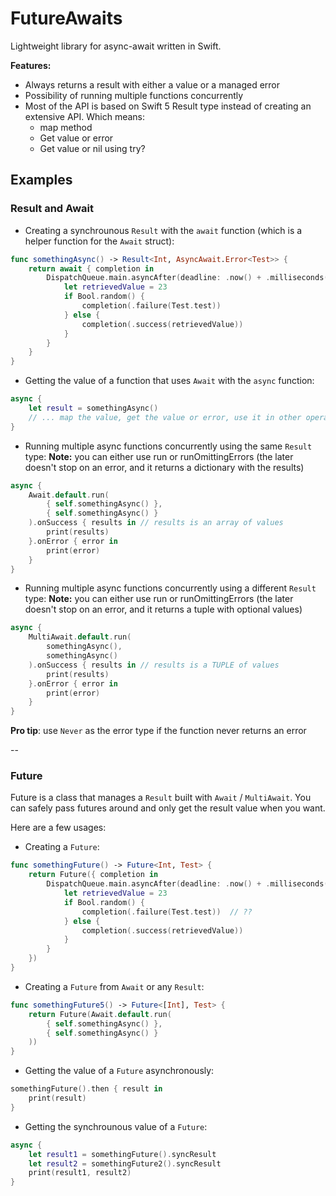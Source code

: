 # FutureAwaits

Lightweight library for async-await written in Swift.

**Features:**
- Always returns a result with either a value or a managed error
- Possibility of running multiple functions concurrently
- Most of the API is based on Swift 5 Result type instead of creating an extensive API.
Which means:
	- map method
	- Get value or error
	- Get value or nil using try?

## Examples

### Result and Await
- Creating a synchrounous `Result` with the `await` function (which is a helper function for the `Await` struct):
```swift
func somethingAsync() -> Result<Int, AsyncAwait.Error<Test>> {
	return await { completion in
		DispatchQueue.main.asyncAfter(deadline: .now() + .milliseconds(500)) {
			let retrievedValue = 23
			if Bool.random() {
				completion(.failure(Test.test))
			} else {
				completion(.success(retrievedValue))
			}
		}
	}
}
```
- Getting the value of a function that uses `Await` with the `async` function:
```swift
async {
	let result = somethingAsync()
	// ... map the value, get the value or error, use it in other operation, etc
}
```

- Running multiple async functions concurrently using the same `Result` type:
**Note:** you can either use run or runOmittingErrors (the later doesn't stop on an error, and it returns a dictionary with the results)
```swift
async {
	Await.default.run(
		{ self.somethingAsync() },
		{ self.somethingAsync() }
	).onSuccess { results in // results is an array of values
		print(results)
	}.onError { error in
		print(error)
	}
}
```
- Running multiple async functions concurrently using a different `Result` type:
**Note:** you can either use run or runOmittingErrors (the later doesn't stop on an error, and it returns a tuple with optional values)
```swift
async {
	MultiAwait.default.run(
		somethingAsync(),
		somethingAsync()
	).onSuccess { results in // results is a TUPLE of values
		print(results)
	}.onError { error in
		print(error)
	}
}
```

**Pro tip**: use `Never` as the error type if the function never returns an error

--

### Future

Future is a class that manages a `Result` built with `Await` / `MultiAwait`.
You can safely pass futures around and only get the result value when you want.

Here are a few usages:

- Creating a `Future`:
```swift
func somethingFuture() -> Future<Int, Test> {
	return Future({ completion in
		DispatchQueue.main.asyncAfter(deadline: .now() + .milliseconds(500)) {
			let retrievedValue = 23
			if Bool.random() {
				completion(.failure(Test.test))	 // ??
			} else {
				completion(.success(retrievedValue))
			}
		}
	})
}
```

- Creating a `Future` from `Await` or any `Result`:
```swift
func somethingFuture5() -> Future<[Int], Test> {
	return Future(Await.default.run(
		{ self.somethingAsync() },
		{ self.somethingAsync() }
	))
}
```

- Getting the value of a `Future` asynchronously:
```swift
somethingFuture().then { result in
	print(result)
}
```

- Getting the synchrounous value of a `Future`:
```swift
async {
	let result1 = somethingFuture().syncResult
	let result2 = somethingFuture2().syncResult
	print(result1, result2)
}
```
